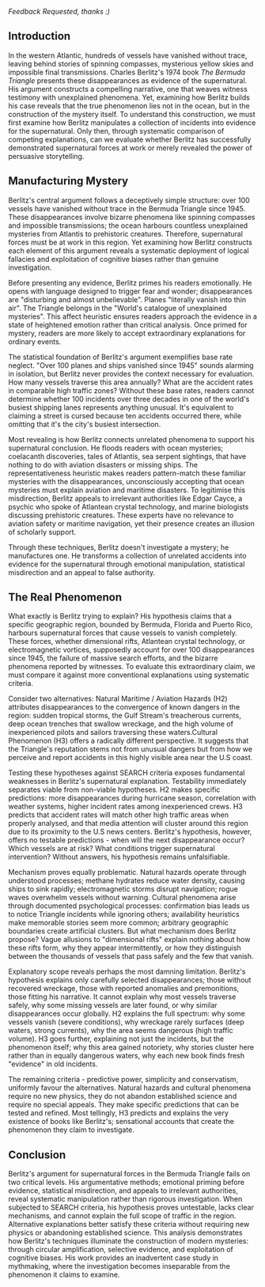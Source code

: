 *Feedback Requested, thanks :)*
## Introduction

In the western Atlantic, hundreds of vessels have vanished without trace, leaving behind stories of spinning compasses, mysterious yellow skies and impossible final transmissions. Charles Berlitz's 1974 book *The Bermuda Triangle* presents these disappearances as evidence of the supernatural. His argument constructs a compelling narrative, one that weaves witness testimony with unexplained phenomena. Yet, examining how Berlitz builds his case reveals that the true phenomenon lies not in the ocean, but in the construction of the mystery itself. To understand this construction, we must first examine how Berlitz manipulates a collection of incidents into evidence for the supernatural. Only then, through systematic comparison of competing explanations, can we evaluate whether Berlitz has successfully demonstrated supernatural forces at work or merely revealed the power of persuasive storytelling.

## Manufacturing Mystery

Berlitz's central argument follows a deceptively simple structure: over 100 vessels have vanished without trace in the Bermuda Triangle since 1945. These disappearances involve bizarre phenomena like spinning compasses and impossible transmissions; the ocean harbours countless unexplained mysteries from Atlantis to prehistoric creatures. Therefore, supernatural forces must be at work in this region. Yet examining how Berlitz constructs each element of this argument reveals a systematic deployment of logical fallacies and exploitation of cognitive biases rather than genuine investigation. 

Before presenting any evidence, Berlitz primes his readers emotionally. He opens with language designed to trigger fear and wonder; disappearances are "disturbing and almost unbelievable". Planes "literally vanish into thin air". The Triangle belongs in the "World's catalogue of unexplained mysteries". This affect heuristic ensures readers approach the evidence in a state of heightened emotion rather than critical analysis. Once primed for mystery, readers are more likely to accept extraordinary explanations for ordinary events. 

The statistical foundation of Berlitz's argument exemplifies base rate neglect. "Over 100 planes and ships vanished since 1945" sounds alarming in isolation, but Berlitz never provides the context necessary for evaluation. How many vessels traverse this area annually? What are the accident rates in comparable high traffic zones? Without these base rates, readers cannot determine whether 100 incidents over three decades in one of the world's busiest shipping lanes represents anything unusual. It's equivalent to claiming a street is cursed because ten accidents occurred there, while omitting that it's the city's busiest intersection.  

Most revealing is how Berlitz connects unrelated phenomena to support his supernatural conclusion. He floods readers with ocean mysteries; coelacanth discoveries, tales of Atlantis, sea serpent sightings, that have nothing to do with aviation disasters or missing ships. The representativeness heuristic makes readers pattern-match these familiar mysteries with the disappearances, unconsciously accepting that ocean mysteries must explain aviation and maritime disasters. To legitimise this misdirection, Berlitz appeals to irrelevant authorities like Edgar Cayce, a psychic who spoke of Atlantean crystal technology, and marine biologists discussing prehistoric creatures. These experts have no relevance to aviation safety or maritime navigation, yet their presence creates an illusion of scholarly support. 

Through these techniques, Berlitz doesn't investigate a mystery; he manufactures one. He transforms a collection of unrelated accidents into evidence for the supernatural through emotional manipulation, statistical misdirection and an appeal to false authority. 

## The Real Phenomenon

What exactly is Berlitz trying to explain? His hypothesis claims that a specific geographic region, bounded by Bermuda, Florida and Puerto Rico, harbours supernatural forces that cause vessels to vanish completely. These forces, whether dimensional rifts, Atlantean crystal technology, or electromagnetic vortices, supposedly account for over 100 disappearances since 1945, the failure of massive search efforts, and the bizarre phenomena reported by witnesses. To evaluate this extraordinary claim, we must compare it against more conventional explanations using systematic criteria. 

Consider two alternatives: Natural Maritime / Aviation Hazards (H2) attributes disappearances to the convergence of known dangers in the region: sudden tropical storms, the Gulf Stream's treacherous currents, deep ocean trenches that swallow wreckage, and the high volume of inexperienced pilots and sailors traversing these waters.Cultural Phenomenon (H3) offers a radically different perspective. It suggests that the Triangle's reputation stems not from unusual dangers but from how we perceive and report accidents in this highly visible area near the U.S coast. 

Testing these hypotheses against SEARCH criteria exposes fundamental weaknesses in Berlitz's supernatural explanation. Testability immediately separates viable from non-viable hypotheses. H2 makes specific predictions: more disappearances during hurricane season, correlation with weather systems, higher incident rates among inexperienced crews. H3 predicts that accident rates will match other high traffic areas when properly analysed, and that media attention will cluster around this region due to its proximity to the U.S news centers. Berlitz's hypothesis, however, offers no testable predictions - when will the next disappearance occur? Which vessels are at risk? What conditions trigger supernatural intervention? Without answers, his hypothesis remains unfalsifiable. 

Mechanism proves equally problematic. Natural hazards operate through understood processes; methane hydrates reduce water density, causing ships to sink rapidly; electromagnetic storms disrupt navigation; rogue waves overwhelm vessels without warning. Cultural phenomena arise through documented psychological processes: confirmation bias leads us to notice Triangle incidents while ignoring others; availability heuristics make memorable stories seem more common; arbitrary geographic boundaries create artificial clusters. But what mechanism does Berlitz propose? Vague allusions to "dimensional rifts" explain nothing about how these rifts form, why they appear intermittently, or how they distinguish between the thousands of vessels that pass safely and the few that vanish. 

Explanatory scope reveals perhaps the most damning limitation. Berlitz's hypothesis explains only carefully selected disappearances; those without recovered wreckage, those with reported anomalies and premonitions, those fitting his narrative. It cannot explain why most vessels traverse safely, why some missing vessels are later found, or why similar disappearances occur globally. H2 explains the full spectrum: why some vessels vanish (severe conditions), why wreckage rarely surfaces (deep waters, strong currents), why the area seems dangerous (high traffic volume). H3 goes further, explaining not just the incidents, but the phenomenon itself; why this area gained notoriety, why stories cluster here rather than in equally dangerous waters, why each new book finds fresh "evidence" in old incidents. 

The remaining criteria - predictive power, simplicity and conservatism, uniformly favour the alternatives. Natural hazards and cultural phenomena require no new physics, they do not abandon established science and require no special appeals. They make specific predictions that can be tested and refined. Most tellingly, H3 predicts and explains the very existence of books like Berlitz's; sensational accounts that create the phenomenon they claim to investigate. 
## Conclusion

Berlitz's argument for supernatural forces in the Bermuda Triangle fails on two critical levels. His argumentative methods; emotional priming before evidence, statistical misdirection, and appeals to irrelevant authorities, reveal systematic manipulation rather than rigorous investigation. When subjected to SEARCH criteria, his hypothesis proves untestable, lacks clear mechanisms, and cannot explain the full scope of traffic in the region. Alternative explanations better satisfy these criteria without requiring new physics or abandoning established science. This analysis demonstrates how Berlitz's techniques illuminate the construction of modern mysteries: through circular amplification, selective evidence, and exploitation of cognitive biases. His work provides an inadvertent case study in mythmaking, where the investigation becomes inseparable from the phenomenon it claims to examine.